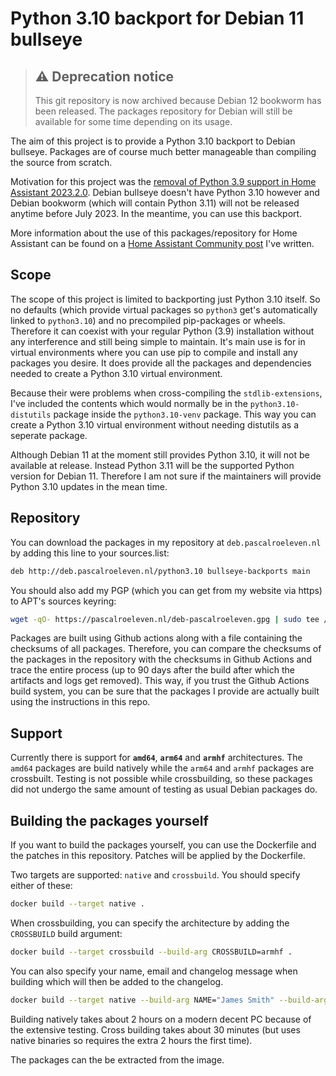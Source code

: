 # Python 3.10 backport for Debian 11 bullseye
> ## ⚠️ Deprecation notice
> This git repository is now archived because Debian 12 bookworm has been released. The packages repository for Debian will still be available for some time depending on its usage.

The aim of this project is to provide a Python 3.10 backport to Debian bullseye. Packages are of course much better manageable than compiling the source from scratch.

Motivation for this project was the [removal of Python 3.9 support in Home Assistant 2023.2.0](https://github.com/home-assistant/core/pull/85456). Debian bullseye doesn't have Python 3.10 however and Debian bookworm (which will contain Python 3.11) will not be released anytime before July 2023. In the meantime, you can use this backport.

More information about the use of this packages/repository for Home Assistant can be found on a [Home Assistant Community post](https://community.home-assistant.io/t/home-assistant-core-python-3-10-backport-for-debian-11-bullseye/528439) I've written.

## Scope
The scope of this project is limited to backporting just Python 3.10 itself. So no defaults (which provide virtual packages so `python3` get's automatically linked to `python3.10`) and no precompiled pip-packages or wheels. Therefore it can coexist with your regular Python (3.9) installation without any interference and still being simple to maintain. It's main use is for in virtual environments where you can use pip to compile and install any packages you desire. It does provide all the packages and dependencies needed to create a Python 3.10 virtual environment.

Because their were problems when cross-compiling the `stdlib-extensions`, I've included the contents which would normally be in the `python3.10-distutils` package inside the `python3.10-venv` package. This way you can create a Python 3.10 virtual environment without needing distutils as a seperate package.

Although Debian 11 at the moment still provides Python 3.10, it will not be available at release. Instead Python 3.11 will be the supported Python version for Debian 11. Therefore I am not sure if the maintainers will provide Python 3.10 updates in the mean time.

## Repository
You can download the packages in my repository at `deb.pascalroeleven.nl` by adding this line to your sources.list:
```sh
deb http://deb.pascalroeleven.nl/python3.10 bullseye-backports main
```
You should also add my PGP (which you can get from my website via https) to APT's sources keyring:
```sh
wget -qO- https://pascalroeleven.nl/deb-pascalroeleven.gpg | sudo tee /etc/apt/trusted.gpg.d/deb-pascalroeleven.gpg
```

Packages are built using Github actions along with a file containing the checksums of all packages. Therefore, you can compare the checksums of the packages in the repository with the checksums in Github Actions and trace the entire process (up to 90 days after the build after which the artifacts and logs get removed). This way, if you trust the Github Actions build system, you can be sure that the packages I provide are actually built using the instructions in this repo.

## Support
Currently there is support for **`amd64`**, **`arm64`** and **`armhf`** architectures. The `amd64` packages are build natively while the `arm64` and `armhf` packages are crossbuilt. Testing is not possible while crossbuilding, so these packages did not undergo the same amount of testing as usual Debian packages do.

## Building the packages yourself
If you want to build the packages yourself, you can use the Dockerfile and the patches in this repository. Patches will be applied by the Dockerfile.

Two targets are supported: `native` and `crossbuild`. You should specify either of these:
```sh
docker build --target native .
```

When crossbuilding, you can specify the architecture by adding the `CROSSBUILD` build argument:
```sh
docker build --target crossbuild --build-arg CROSSBUILD=armhf .
```

You can also specify your name, email and changelog message when building which will then be added to the changelog.
```sh
docker build --target native --build-arg NAME="James Smith" --build-arg EMAIL="jamessmith@example.org" --build-arg CHANGE="Initial backport for bullseye" .
```

Building natively takes about 2 hours on a modern decent PC because of the extensive testing. Cross building takes about 30 minutes (but uses native binaries so requires the extra 2 hours the first time).

The packages can the be extracted from the image.

